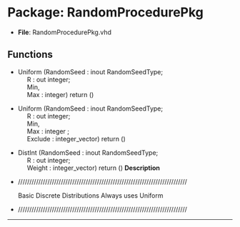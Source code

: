 # Package: RandomProcedurePkg

- **File**: RandomProcedurePkg.vhd
## Functions
- Uniform <font id="function_arguments">(RandomSeed : inout RandomSeedType;<br><span style="padding-left:20px"> R : out integer;<br><span style="padding-left:20px"> Min,<br><span style="padding-left:20px"> Max : integer) </font> <font id="function_return">return ()</font>
- Uniform <font id="function_arguments">(RandomSeed : inout RandomSeedType;<br><span style="padding-left:20px"> R : out integer;<br><span style="padding-left:20px"> Min,<br><span style="padding-left:20px"> Max : integer ;<br><span style="padding-left:20px"> Exclude : integer_vector) </font> <font id="function_return">return ()</font>
- DistInt <font id="function_arguments">(RandomSeed : inout RandomSeedType;<br><span style="padding-left:20px"> R : out integer;<br><span style="padding-left:20px"> Weight : integer_vector) </font> <font id="function_return">return ()</font>
**Description**
- ///////////////////////////////////////////////////////////////////////////

  Basic Discrete Distributions
    Always uses Uniform

- ///////////////////////////////////////////////////////////////////////////
---------------------------------------------------------------

